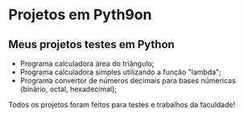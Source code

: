 # Projetos em Pyth9on

## Meus projetos testes em Python ##

* Programa calculadora área do triângulo;
* Programa calculadora simples utilizando a função "lambda";
* Programa convertor de números decimais para bases númericas (binário, octal, hexadecimal);

Todos os projetos foram feitos para testes e trabalhos da faculdade!
